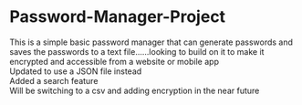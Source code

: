 # Password-Manager-Project
This is a simple basic password manager that can generate passwords and saves the passwords to a text file......looking 
to build on it to make it encrypted and accessible from a website or mobile app\
Updated to use a JSON file instead\
Added a search feature\
Will be switching to a csv and adding encryption in the near future
